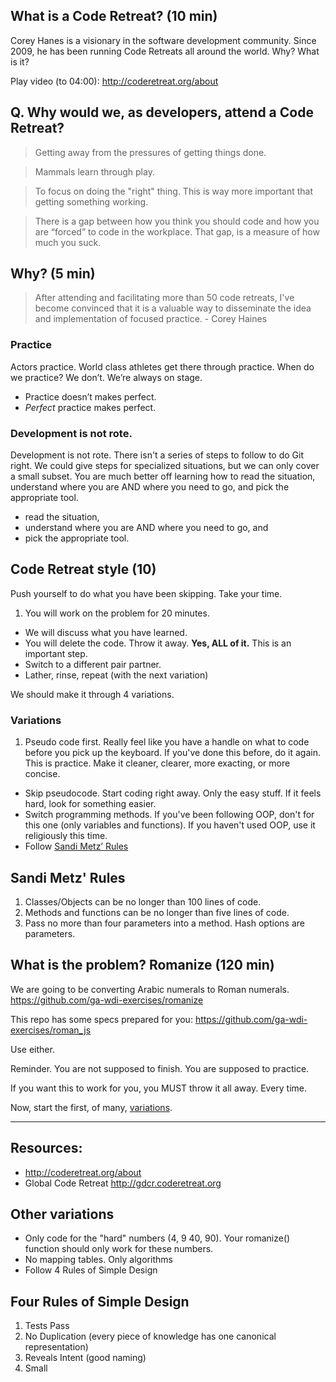 ## What is a Code Retreat? (10 min)

Corey Hanes is a visionary in the software development community.  Since 2009, he has been running Code Retreats all around the world.  Why?  What is it?

Play video (to 04:00): http://coderetreat.org/about

Q. Why would we, as developers, attend a Code Retreat?
---

> Getting away from the pressures of getting things done.

> Mammals learn through play.

> To focus on doing the "right" thing. This is way more important that getting something working.

> There is a gap between how you think you should code and how you are “forced” to code in the workplace.  That gap, is a measure of how much you suck.

## Why? (5 min)

> After attending and facilitating more than 50 code retreats, I've become convinced that it is a valuable way to disseminate the idea and implementation of focused practice. - Corey Haines


### Practice

Actors practice. World class athletes get there through practice.  When do we practice?  We don’t.  We’re always on stage.

- Practice doesn’t makes perfect.
- *Perfect* practice makes perfect.

### Development is not rote.

Development is not rote. There isn't a series of steps to follow to do Git right. We could give steps for specialized situations, but we can only cover a small subset. You are much better off learning how to read the situation, understand where you are AND where you need to go, and pick the appropriate tool.

- read the situation,
- understand where you are AND where you need to go, and
- pick the appropriate tool.



## Code Retreat style (10)

Push yourself to do what you have been skipping.  Take your time.

1. You will work on the problem for 20 minutes.
- We will discuss what you have learned.
- You will delete the code.  Throw it away.  **Yes, ALL of it.** This is an important step.
- Switch to a different pair partner.
- Lather, rinse, repeat (with the next variation)

We should make it through 4 variations.

### Variations

1. Pseudo code first.  Really feel like you have a handle on what to code before you pick up the keyboard.  If you've done this before, do it again.  This is practice.  Make it cleaner, clearer, more exacting, or more concise.
- Skip pseudocode.  Start coding right away.  Only the easy stuff.  If it feels hard, look for something easier.
- Switch programming methods.  If you've been following OOP, don't for this one (only variables and functions).  If you haven't used OOP, use it religiously this time.
- Follow [Sandi Metz’ Rules](https://robots.thoughtbot.com/sandi-metz-rules-for-developers)


## Sandi Metz' Rules
1. Classes/Objects can be no longer than 100 lines of code.
2. Methods and functions can be no longer than five lines of code.
3. Pass no more than four parameters into a method. Hash options are parameters.

## What is the problem? Romanize (120 min)

We are going to be converting Arabic numerals to Roman numerals.
https://github.com/ga-wdi-exercises/romanize

This repo has some specs prepared for you: https://github.com/ga-wdi-exercises/roman_js

Use either.

Reminder. You are not supposed to finish.  You are supposed to practice.

If you want this to work for you, you MUST throw it all away.  Every time.

Now, start the first, of many, [variations](#variations).


---

## Resources:

- http://coderetreat.org/about
- Global Code Retreat http://gdcr.coderetreat.org

## Other variations

- Only code for the "hard" numbers (4, 9 40, 90).  Your romanize() function should only work for these numbers.
- No mapping tables.  Only algorithms
- Follow 4 Rules of Simple Design

## Four Rules of Simple Design
1. Tests Pass
2. No Duplication (every piece of knowledge has one canonical representation)
3. Reveals Intent (good naming)
4. Small
